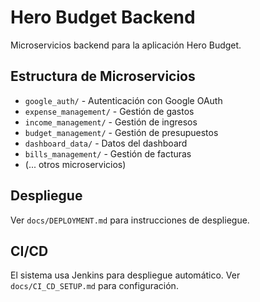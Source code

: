 # Hero Budget Backend

Microservicios backend para la aplicación Hero Budget.

## Estructura de Microservicios

- `google_auth/` - Autenticación con Google OAuth
- `expense_management/` - Gestión de gastos
- `income_management/` - Gestión de ingresos
- `budget_management/` - Gestión de presupuestos
- `dashboard_data/` - Datos del dashboard
- `bills_management/` - Gestión de facturas
- (... otros microservicios)

## Despliegue

Ver `docs/DEPLOYMENT.md` para instrucciones de despliegue.

## CI/CD

El sistema usa Jenkins para despliegue automático.
Ver `docs/CI_CD_SETUP.md` para configuración.

